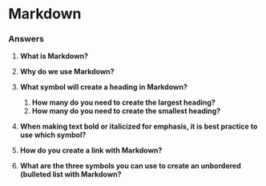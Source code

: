 # Markdown

### Answers

1. **What is Markdown?**

2. **Why do we use Markdown?**

3. **What symbol will create a heading in Markdown?**
    1. **How many do you need to create the largest heading?**
    2. **How many do you need to create the smallest heading?**

4. **When making text bold or italicized for emphasis, it is best practice to use which symbol?**

5. **How do you create a link with Markdown?**

6. **What are the three symbols you can use to create an unbordered (bulleted list with Markdown?**
